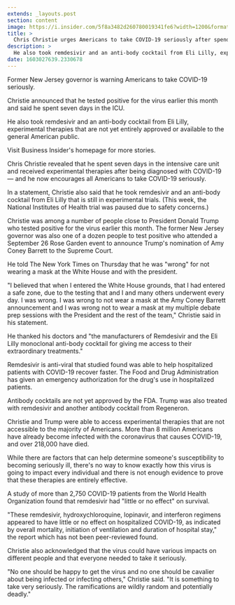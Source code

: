 ```yaml
--- 
extends: _layouts.post 
section: content 
image: https://i.insider.com/5f8a3482d260780019341fe6?width=1200&format=jpeg 
title: > 
  Chris Christie urges Americans to take COVID-19 seriously after spending 7 days in the ICU and getting access to experimental drugs unavailable to most people 
description: > 
  He also took remdesivir and an anti-body cocktail from Eli Lilly, experimental therapies that are not yet entirely approved or available to the general American public.Chris Christie revealed that he spent seven days in the intensive care unit and received experimental therapies after being diagnosed with COVID-19 — and he now encourages all Americans to take COVID-19 seriously.In a statement, Christie also said that he took remdesivir and an anti-body cocktail from Eli Lilly that is still in experimental trials.He thanked his doctors and "the manufacturers of Remdesivir and the Eli Lilly monoclonal anti-body cocktail for giving me access to their extraordinary treatments."Christie and Trump were able to access experimental therapies that are not accessible to the majority of Americans. 
date: 1603027639.2330678 
--- 
```

Former New Jersey governor is warning Americans to take COVID-19 seriously.

Christie announced that he tested positive for the virus earlier this month and said he spent seven days in the ICU.

He also took remdesivir and an anti-body cocktail from Eli Lilly, experimental therapies that are not yet entirely approved or available to the general American public.

Visit Business Insider's homepage for more stories.

Chris Christie revealed that he spent seven days in the intensive care unit and received experimental therapies after being diagnosed with COVID-19 — and he now encourages all Americans to take COVID-19 seriously.

In a statement, Christie also said that he took remdesivir and an anti-body cocktail from Eli Lilly that is still in experimental trials. (This week, the National Institutes of Health trial was paused due to safety concerns.)

Christie was among a number of people close to President Donald Trump who tested positive for the virus earlier this month. The former New Jersey governor was also one of a dozen people to test positive who attended a September 26 Rose Garden event to announce Trump's nomination of Amy Coney Barrett to the Supreme Court.

He told The New York Times on Thursday that he was "wrong" for not wearing a mask at the White House and with the president.

"I believed that when I entered the White House grounds, that I had entered a safe zone, due to the testing that and I and many others underwent every day. I was wrong. I was wrong to not wear a mask at the Amy Coney Barrett announcement and I was wrong not to wear a mask at my multiple debate prep sessions with the President and the rest of the team," Christie said in his statement.

He thanked his doctors and "the manufacturers of Remdesivir and the Eli Lilly monoclonal anti-body cocktail for giving me access to their extraordinary treatments."

Remdesivir is anti-viral that studied found was able to help hospitalized patients with COVID-19 recover faster. The Food and Drug Administration has given an emergency authorization for the drug's use in hospitalized patients.

Antibody cocktails are not yet approved by the FDA. Trump was also treated with remdesivir and another antibody cocktail from Regeneron.

Christie and Trump were able to access experimental therapies that are not accessible to the majority of Americans. More than 8 million Americans have already become infected with the coronavirus that causes COVID-19, and over 218,000 have died.

While there are factors that can help determine someone's susceptibility to becoming seriously ill, there's no way to know exactly how this virus is going to impact every individual and there is not enough evidence to prove that these therapies are entirely effective.

A study of more than 2,750 COVID-19 patients from the World Health Organization found that remdesivir had "little or no effect" on survival.

"These remdesivir, hydroxychloroquine, lopinavir, and interferon regimens appeared to have little or no effect on hospitalized COVID-19, as indicated by overall mortality, initiation of ventilation and duration of hospital stay," the report which has not been peer-reviewed found.

Christie also acknowledged that the virus could have various impacts on different people and that everyone needed to take it seriously.

"No one should be happy to get the virus and no one should be cavalier about being infected or infecting others," Christie said. "It is something to take very seriously. The ramifications are wildly random and potentially deadly."